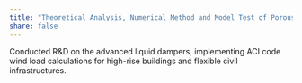 ```yaml
---
title: "Theoretical Analysis, Numerical Method and Model Test of Porous Media Tuned Liquid Damper"
share: false
---
```


Conducted R&D on the advanced liquid dampers, implementing ACI code wind load calculations for high-rise buildings and flexible civil infrastructures.
